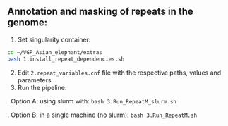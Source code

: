 ## Annotation and masking of repeats in the genome:
1) Set singularity container:
```bash
cd ~/VGP_Asian_elephant/extras
bash 1.install_repeat_dependencies.sh
```
2) Edit `2.repeat_variables.cnf` file with the respective paths, values and parameters.
3) Run the pipeline:

. Option A: using slurm with: `bash 3.Run_RepeatM_slurm.sh`

. Option B: in a single machine (no slurm): `bash 3.Run_RepeatM.sh`
